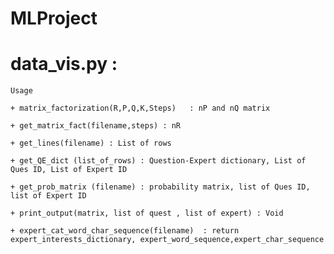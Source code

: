 # MLProject



# data_vis.py :

    Usage

    + matrix_factorization(R,P,Q,K,Steps)   : nP and nQ matrix

    + get_matrix_fact(filename,steps) : nR

    + get_lines(filename) : List of rows 

    + get_QE_dict (list_of_rows) : Question-Expert dictionary, List of Ques ID, List of Expert ID

    + get_prob_matrix (filename) : probability matrix, list of Ques ID, list of Expert ID

    + print_output(matrix, list of quest , list of expert) : Void

    + expert_cat_word_char_sequence(filename)  : return expert_interests_dictionary, expert_word_sequence,expert_char_sequence


